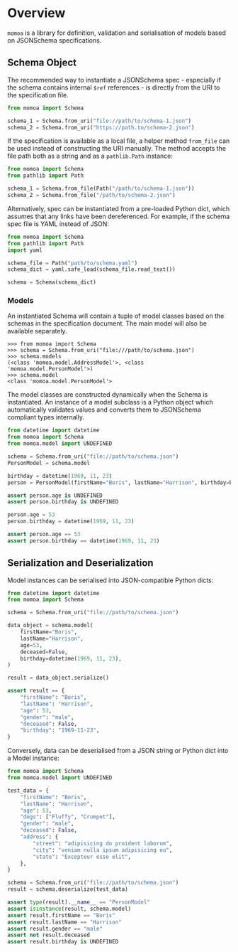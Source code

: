 # Overview

`momoa` is a library for definition, validation and serialisation of models based on JSONSchema specifications.

## Schema Object

The recommended way to instantiate a JSONSchema spec - especially if the schema contains internal `$ref` references - is directly from the URI to the specification file.

```python
from momoa import Schema

schema_1 = Schema.from_uri("file://path/to/schema-1.json")
schema_2 = Schema.from_uri("https://path.to/schema-2.json")
```

If the specification is available as a local file, a helper method `from_file` can be used instead of constructing the URI manually. The method accepts the file path both as a string and as a `pathlib.Path` instance:

```python
from momoa import Schema
from pathlib import Path

schema_1 = Schema.from_file(Path("/path/to/schema-1.json"))
schema_2 = Schema.from_file("/path/to/schema-2.json")
```

Alternatively, spec can be instantiated from a pre-loaded Python dict, which assumes that any links have been dereferenced. For example, if the schema spec file is YAML instead of JSON:

```python
from momoa import Schema
from pathlib import Path
import yaml

schema_file = Path("path/to/schema.yaml")
schema_dict = yaml.safe_load(schema_file.read_text())

schema = Schema(schema_dict)
```

### Models

An instantiated Schema will contain a tuple of model classes based on the schemas in the specification document. The main model will also be available separately.

    >>> from momoa import Schema
    >>> schema = Schema.from_uri("file:///path/to/schema.json")
    >>> schema.models
    (<class 'momoa.model.AddressModel'>, <class 'momoa.model.PersonModel'>)
    >>> schema.model
    <class 'momoa.model.PersonModel'>

The model classes are constructed dynamically when the Schema is instantiated. An instance of a model subclass is a Python object which automatically validates values and converts them to JSONSchema compliant types internally.

```python
from datetime import datetime
from momoa import Schema
from momoa.model import UNDEFINED

schema = Schema.from_uri("file://path/to/schema.json")
PersonModel = schema.model

birthday = datetime(1969, 11, 23)
person = PersonModel(firstName="Boris", lastName="Harrison", birthday=birthday)

assert person.age is UNDEFINED
assert person.birthday is UNDEFINED

person.age = 53
person.birthday = datetime(1969, 11, 23)

assert person.age == 53
assert person.birthday == datetime(1969, 11, 23)
```

## Serialization and Deserialization

Model instances can be serialised into JSON-compatible Python dicts:

```python
from datetime import datetime
from momoa import Schema

schema = Schema.from_uri("file://path/to/schema.json")

data_object = schema.model(
    firstName="Boris",
    lastName="Harrison",
    age=53,
    deceased=False,
    birthday=datetime(1969, 11, 23),
)

result = data_object.serialize()

assert result == {
    "firstName": "Boris",
    "lastName": "Harrison",
    "age": 53,
    "gender": "male",
    "deceased": False,
    "birthday": "1969-11-23",
}
```

Conversely, data can be deserialised from a JSON string or Python dict into a Model instance:

```python
from momoa import Schema
from momoa.model import UNDEFINED

test_data = {
    "firstName": "Boris",
    "lastName": "Harrison",
    "age": 53,
    "dogs": ["Fluffy", "Crumpet"],
    "gender": "male",
    "deceased": False,
    "address": {
        "street": "adipisicing do proident laborum",
        "city": "veniam nulla ipsum adipisicing eu",
        "state": "Excepteur esse elit",
    },
}

schema = Schema.from_uri("file://path/to/schema.json")
result = schema.deserialize(test_data)

assert type(result).__name__ == "PersonModel"
assert isinstance(result, schema.model)
assert result.firstName == "Boris"
assert result.lastName == "Harrison"
assert result.gender == "male"
assert not result.deceased
assert result.birthday is UNDEFINED
```
